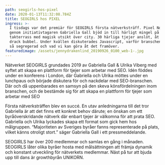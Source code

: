 ```yaml
---
path: seogirls-hos-pixel
date: 2020-01-13T11:32:08.784Z
title: SEOGIRLS hos PIXEL
ingress: >-
  I tisdags var det premiär för SEOGIRLS första nätverksträff. Pixel Nordic
  genom initiativtagaren Gabriella Gall bjöd in till härligt mingel på sin
  takterrass med magisk utsikt över city. 30 härliga tjejer anslöt, åt meze och
  drack bubbel. Under kvällen diskuterades Javascript, varför branschen blivit
  så segregerad och vad vi kan göra åt det framöver.
featuredimage: /assets/jennydrakenlind_20190926_0100_web-1-.jpg
---
```

Nätverket SEOGIRLS  grundades 2019 av Gabriella Gall & Ulrika Viberg med syftet att skapa en plattform för tjejer som arbetar med SEO. Idén föddes under en konferens i London, där Gabriella och Ulrika möttes under en lunchpaus och började diskutera för och nackdelar med SEO-branschen. Där och då uppenbarades en samsyn på den skeva könsfördelningen inom branschen, och de bestämde sig för att skapa en plattform för tjejer som arbetar med SEO

Första nätverksträffen blev en succé. En utav anledningarna till det tror Gabriella är att det finns ett konkret behov därute; en önskan om ett byråöverskridande nätverk där enbart tjejer är välkomna för att prata SEO. Gabriella och Ulrika lyckades skapa ett format som gick hem hos målgruppen. “Majoriteten av Sveriges byråer fanns representerade på plats, vilket känns otroligt stort.” säger Gabriella Gall i ett pressmeddelande. 

SEOGIRLS har över 200 medlemmar och samlas en gång i månaden. SEOGIRLS låter olika byråer hosta med målsättningen att främja dynamik och konstant utveckling för nätverkets medlemmar. Näst på tur att bjuda upp till dans är growthbyrån UNIKORN.
